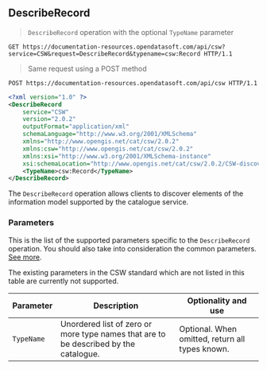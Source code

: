 ## DescribeRecord


> `DescribeRecord` operation with the optional `TypeName` parameter

```http
GET https://documentation-resources.opendatasoft.com/api/csw?service=CSW&request=DescribeRecord&typename=csw:Record HTTP/1.1
```

> Same request using a POST method

```http
POST https://documentation-resources.opendatasoft.com/api/csw HTTP/1.1
```

```xml
<?xml version="1.0" ?>
<DescribeRecord
    service="CSW"
    version="2.0.2"
    outputFormat="application/xml"
    schemaLanguage="http://www.w3.org/2001/XMLSchema"
    xmlns="http://www.opengis.net/cat/csw/2.0.2"
    xmlns:csw="http://www.opengis.net/cat/csw/2.0.2"
    xmlns:xsi="http://www.w3.org/2001/XMLSchema-instance"
    xsi:schemaLocation="http://www.opengis.net/cat/csw/2.0.2/CSW-discovery.xsd">
    <TypeName>csw:Record</TypeName>
</DescribeRecord>
```

The `DescribeRecord` operation allows clients to discover elements of the information model supported by the
catalogue service.

### Parameters

This is the list of the supported parameters specific to the `DescribeRecord` operation. You should also take into
consideration the common parameters. [See more](parameters).

The existing parameters in the CSW standard which are not listed in this table are currently not supported.

Parameter | Description | Optionality and use
--------- | ----------- | -------------------
`TypeName` | Unordered list of zero or more type names that are to be described by the catalogue. | Optional. When omitted, return all types known.

